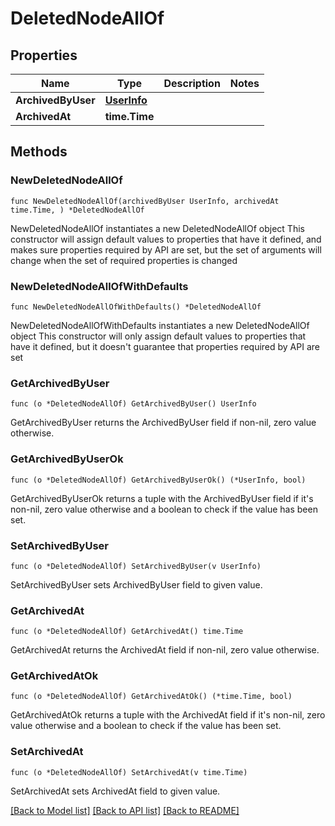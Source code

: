 # DeletedNodeAllOf

## Properties

Name | Type | Description | Notes
------------ | ------------- | ------------- | -------------
**ArchivedByUser** | [**UserInfo**](UserInfo.md) |  | 
**ArchivedAt** | **time.Time** |  | 

## Methods

### NewDeletedNodeAllOf

`func NewDeletedNodeAllOf(archivedByUser UserInfo, archivedAt time.Time, ) *DeletedNodeAllOf`

NewDeletedNodeAllOf instantiates a new DeletedNodeAllOf object
This constructor will assign default values to properties that have it defined,
and makes sure properties required by API are set, but the set of arguments
will change when the set of required properties is changed

### NewDeletedNodeAllOfWithDefaults

`func NewDeletedNodeAllOfWithDefaults() *DeletedNodeAllOf`

NewDeletedNodeAllOfWithDefaults instantiates a new DeletedNodeAllOf object
This constructor will only assign default values to properties that have it defined,
but it doesn't guarantee that properties required by API are set

### GetArchivedByUser

`func (o *DeletedNodeAllOf) GetArchivedByUser() UserInfo`

GetArchivedByUser returns the ArchivedByUser field if non-nil, zero value otherwise.

### GetArchivedByUserOk

`func (o *DeletedNodeAllOf) GetArchivedByUserOk() (*UserInfo, bool)`

GetArchivedByUserOk returns a tuple with the ArchivedByUser field if it's non-nil, zero value otherwise
and a boolean to check if the value has been set.

### SetArchivedByUser

`func (o *DeletedNodeAllOf) SetArchivedByUser(v UserInfo)`

SetArchivedByUser sets ArchivedByUser field to given value.


### GetArchivedAt

`func (o *DeletedNodeAllOf) GetArchivedAt() time.Time`

GetArchivedAt returns the ArchivedAt field if non-nil, zero value otherwise.

### GetArchivedAtOk

`func (o *DeletedNodeAllOf) GetArchivedAtOk() (*time.Time, bool)`

GetArchivedAtOk returns a tuple with the ArchivedAt field if it's non-nil, zero value otherwise
and a boolean to check if the value has been set.

### SetArchivedAt

`func (o *DeletedNodeAllOf) SetArchivedAt(v time.Time)`

SetArchivedAt sets ArchivedAt field to given value.



[[Back to Model list]](../README.md#documentation-for-models) [[Back to API list]](../README.md#documentation-for-api-endpoints) [[Back to README]](../README.md)


